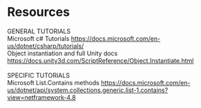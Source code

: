 # Resources
GENERAL TUTORIALS <br/>
Microsoft c# Tutorials https://docs.microsoft.com/en-us/dotnet/csharp/tutorials/ <br/>
Object instantiation and full Unity docs https://docs.unity3d.com/ScriptReference/Object.Instantiate.html <br/><br/>
SPECIFIC TUTORIALS <br/>
Microsoft List.Contains methods https://docs.microsoft.com/en-us/dotnet/api/system.collections.generic.list-1.contains?view=netframework-4.8 <br/>
